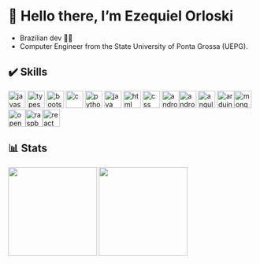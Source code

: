 # 👋 Hello there, I’m Ezequiel Orloski

- Brazilian dev :man_technologist:	
- Computer Engineer from the State University of Ponta Grossa (UEPG).

## :heavy_check_mark: Skills 
<img src="https://cdn.jsdelivr.net/gh/devicons/devicon/icons/javascript/javascript-original.svg" width="35" height="35" title="javascript" alt="javascript"/> <img src="https://cdn.jsdelivr.net/gh/devicons/devicon/icons/typescript/typescript-original.svg" width="35" height="35" title="typescript" alt="typescript"/> <img src="https://cdn.jsdelivr.net/gh/devicons/devicon/icons/bootstrap/bootstrap-original.svg" width="35" height="35" title="bootstrap" alt="bootstrap"/> <img src="https://cdn.jsdelivr.net/gh/devicons/devicon/icons/c/c-original.svg" width="35" height="35"  title="c" alt="c"/> <img src="https://cdn.jsdelivr.net/gh/devicons/devicon/icons/python/python-original.svg" width="35" height="35"  title="python" alt="python"/> <img src="https://cdn.jsdelivr.net/gh/devicons/devicon/icons/java/java-original.svg" width="35" height="35" title="java" alt="java"/> <img src="https://cdn.jsdelivr.net/gh/devicons/devicon/icons/html5/html5-original.svg" width="35" height="35"  title="html" alt="html"/> <img src="https://cdn.jsdelivr.net/gh/devicons/devicon/icons/css3/css3-original.svg" width="35" height="35" title="css" alt="css"/> <img src="https://cdn.jsdelivr.net/gh/devicons/devicon/icons/android/android-plain.svg" width="35" height="35" title="android" alt="android"/><img src="https://cdn.jsdelivr.net/gh/devicons/devicon/icons/androidstudio/androidstudio-original.svg" width="35" height="35" title="android" alt="android"/> <img src="https://cdn.jsdelivr.net/gh/devicons/devicon/icons/angularjs/angularjs-original.svg" width="35" height="35" title="android" alt="angular"/> <img src="https://cdn.jsdelivr.net/gh/devicons/devicon/icons/arduino/arduino-original.svg" width="35" height="35" title="android" alt="arduino"/><img src="https://cdn.jsdelivr.net/gh/devicons/devicon/icons/mongodb/mongodb-original.svg" width="35" height="35" title="android" alt="mongodb"/><img src="https://cdn.jsdelivr.net/gh/devicons/devicon/icons/opencv/opencv-original.svg" width="35" height="35" title="android" alt="opencv"/><img src="https://cdn.jsdelivr.net/gh/devicons/devicon/icons/raspberrypi/raspberrypi-original.svg" width="35" height="35" title="android" alt="raspberrypi"/><img src="https://cdn.jsdelivr.net/gh/devicons/devicon/icons/react/react-original.svg" width="35" height="35" title="android" alt="react"/>

## :bar_chart:	Stats
<div>
  <img height="180em" src="https://github-readme-stats.vercel.app/api/top-langs/?username=EzequielOrloski&layout=compact&langs_count=7&theme=dracula"/>
  <img height="180em" src="https://github-readme-stats.vercel.app/api?username=EzequielOrloski&show_icons=true&theme=dracula&include_all_commits=true&count_private=true"/>
</div>
